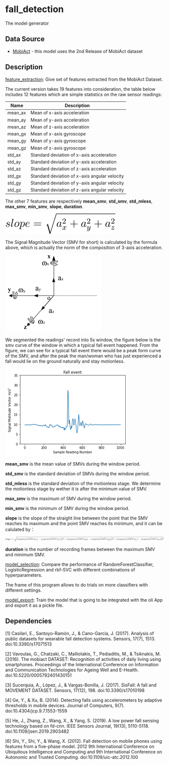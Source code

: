 # fall_detection
The model generator
## Data Source
 - [MobiAct](https://bmi.hmu.gr/the-mobifall-and-mobiact-datasets-2/) - this model uses the 2nd Release of MobiAct dataset 
## Description
[feature_extraction](https://github.com/SDP-Group-1/fall_detection/blob/main/feature_extraction.ipynb): Give set of features extracted from the MobiAct Dataset.

The current version takes 19 features into consideration, the table below includes 12 features which are simple statistics on the raw sensor readings:

| Name |	Description |
| ---- | ----------- |
| mean_ax |	Mean of x-axis acceleration |
| mean_ay	| Mean of y-axis acceleration |
| mean_az	| Mean of z-axis acceleration |
| mean_gx	| Mean of x-axis gyroscope |
| mean_gy	| Mean of y-axis gyroscope |
| mean_gz	| Mean of z-axis gyroscope |
| std_ax	| Standard deviation of x-axis acceleration |
| std_ay	| Standard deviation of y-axis acceleration |
| std_az	| Standard deviation of z-axis acceleration |
| std_gx	| Standard deviation of x-axis angular velocity |
| std_gy	| Standard deviation of y-axis angular velocity |
| std_gz	| Standard deviation of z-axis angular velocity |

The other 7 features are respectively **mean_smv**, **std_smv**, **std_mless**, **max_smv**, **min_smv**, **slope**, **duration**.

![image](https://github.com/SDP-Group-1/fall_detection/blob/main/image/SMV_formula.svg)

The Signal Magnitude Vector (SMV for short) is calculated by the formula above, which is actually the norm of the composition of 3-axis acceleration.

![image](https://github.com/SDP-Group-1/fall_detection/blob/main/image/3-axis.png)

We segmented the readings' record into 5s window, the figure below is the smv curve of the window in which a typical fall event happened. From the figure, we can see for a typical fall event there would be a peak form curve of the SMV, and after the peak the man/woman who has just experienced a fall would lie on the ground naturally and stay motionless.

![image](https://github.com/SDP-Group-1/fall_detection/blob/main/image/fall_event.png)

**mean_smv** is the mean value of SMVs during the window period.

**std_smv** is the standard deviation of SMVs during the window period.

**std_mless** is the standard deviation of the motionless stage. We determine the motionless stage by wether it is after the minimum value of SMV.

**max_smv** is the maximum of SMV during the window period.

**min_smv** is the minimum of SMV during the window period.

**slope** is the slope of the straight line between the point that the SMV reaches its maximum and the point SMV reaches its minimum, and it can be calulated by：

![image](https://github.com/SDP-Group-1/fall_detection/blob/main/image/SL_formula.svg)

**duration** is the number of recording frames between the maximum SMV and minimum SMV.

[model_selection](https://github.com/SDP-Group-1/fall_detection/blob/main/model_selection.ipynb): Compare the performance of RandomForestClassifier, LogisticRegression and rbf-SVC with different combinations of hyperparameters.

The frame of this program allows to do trials on more classifiers with different settings.

[model_export](https://github.com/SDP-Group-1/fall_detection/blob/main/model_export): Train the model that is going to be integrated with the oli App and export it as a pickle file.


## Dependencies

[1] Casilari, E., Santoyo-Ramón, J., &amp; Cano-García, J. (2017). Analysis of public datasets for wearable fall detection systems. Sensors, 17(7), 1513. doi:10.3390/s17071513

[2] Vavoulas, G., Chatzaki, C., Malliotakis, T., Pediaditis, M., &amp; Tsiknakis, M. (2016). The mobiact DATASET: Recognition of activities of daily living using smartphones. Proceedings of the International Conference on Information and Communication Technologies for Ageing Well and E-Health. doi:10.5220/0005792401430151

[3] Sucerquia, A., López, J., &amp; Vargas-Bonilla, J. (2017). SisFall: A fall and MOVEMENT DATASET. Sensors, 17(12), 198. doi:10.3390/s17010198

[4] Ge, Y., &amp; Xu, B. (2014). Detecting falls using accelerometers by adaptive thresholds in mobile devices. Journal of Computers, 9(7). doi:10.4304/jcp.9.7.1553-1559

[5] He, J., Zhang, Z., Wang, X., &amp; Yang, S. (2019). A low power fall sensing technology based on fd-cnn. IEEE Sensors Journal, 19(13), 5110-5118. doi:10.1109/jsen.2019.2903482

[6] Shi, Y., Shi, Y., &amp; Wang, X. (2012). Fall detection on mobile phones using features from a five-phase model. 2012 9th International Conference on Ubiquitous Intelligence and Computing and 9th International Conference on Autonomic and Trusted Computing. doi:10.1109/uic-atc.2012.100
